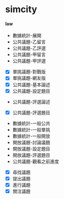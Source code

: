 # simcity

#### law
- 數據統計-展開
- 公共議題-乙留言
- 公共議題-乙評選
- 公共議題-甲留言
- 公共議題-甲評選
- [x] 單挑議題-對戰版
- [x] 單挑議題-網友版
- [x] 公共議題-基本論述
- [x] 公共議題-設定題目
- 公共議題-評選論述
- [x] 公共議題-評選題目
- 數據統計-一般公共
- 數據統計-一般單挑
- 數據統計-一般開放
- 開放議題-討論議題
- 開放議題-設定題目
- 開放議題-評選題目
- 公共議題-觀看之前進度
- [x] 尋找議題
- [x] 提出議題
- [x] 進行議題
- [x] 關注議題
